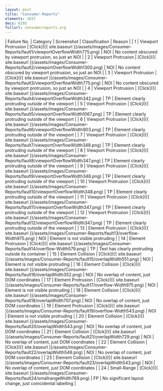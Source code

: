 ```yaml
---
layout: post
title: "Consumer-Reports"
elements: 1037
decs: 6295
fullurl: consumerreports.org
---
```

| Failure No. | Category | Screenshot | Classification | Reason | 
| 1 | Viewport Protrusion | [Click]({{ site.baseurl }}/assets/images/Consumer-Reports/fault1/viewportOverflowWidth775.png) | NOI | No content obscured by viewport protrusion, so just an NOI |
| 2 | Viewport Protrusion | [Click]({{ site.baseurl }}/assets/images/Consumer-Reports/fault2/viewportOverflowWidth1300.png) | NOI | No content obscured by viewport protrusion, so just an NOI |
| 3 | Viewport Protrusion | [Click]({{ site.baseurl }}/assets/images/Consumer-Reports/fault3/viewportOverflowWidth775.png) | NOI | No content obscured by viewport protrusion, so just an NOI |
| 4 | Viewport Protrusion | [Click]({{ site.baseurl }}/assets/images/Consumer-Reports/fault4/viewportOverflowWidth342.png) | TP | Element clearly protruding outside of the viewport |
| 5 | Viewport Protrusion | [Click]({{ site.baseurl }}/assets/images/Consumer-Reports/fault5/viewportOverflowWidth1067.png) | TP | Element clearly protruding outside of the viewport |
| 6 | Viewport Protrusion | [Click]({{ site.baseurl }}/assets/images/Consumer-Reports/fault6/viewportOverflowWidth903.png) | TP | Element clearly protruding outside of the viewport |
| 7 | Viewport Protrusion | [Click]({{ site.baseurl }}/assets/images/Consumer-Reports/fault7/viewportOverflowWidth348.png) | TP | Element clearly protruding outside of the viewport |
| 8 | Viewport Protrusion | [Click]({{ site.baseurl }}/assets/images/Consumer-Reports/fault8/viewportOverflowWidth347.png) | TP | Element clearly protruding outside of the viewport |
| 9 | Viewport Protrusion | [Click]({{ site.baseurl }}/assets/images/Consumer-Reports/fault9/viewportOverflowWidth348.png) | TP | Element clearly protruding outside of the viewport |
| 10 | Viewport Protrusion | [Click]({{ site.baseurl }}/assets/images/Consumer-Reports/fault10/viewportOverflowWidth348.png) | TP | Element clearly protruding outside of the viewport |
| 11 | Viewport Protrusion | [Click]({{ site.baseurl }}/assets/images/Consumer-Reports/fault11/viewportOverflowWidth347.png) | TP | Element clearly protruding outside of the viewport |
| 12 | Viewport Protrusion | [Click]({{ site.baseurl }}/assets/images/Consumer-Reports/fault12/viewportOverflowWidth347.png) | TP | Element clearly protruding outside of the viewport |
| 13 | Element Protrusion | [Click]({{ site.baseurl }}/assets/images/Consumer-Reports/fault13/overflow-Width975.png) | NOI | Element is not visible protruding |
| 14 | Element Protrusion | [Click]({{ site.baseurl }}/assets/images/Consumer-Reports/fault14/overflow-Width579.png) | TP | Text has clearly protruding outside its container |
| 15 | Element Collision | [Click]({{ site.baseurl }}/assets/images/Consumer-Reports/fault15/overlapWidth551.png) | NOI | Element is not visible protruding |
| 16 | Element Collision | [Click]({{ site.baseurl }}/assets/images/Consumer-Reports/fault16/overlapWidth352.png) | NOI | No overlap of content, just DOM coordinates |
| 17 | Element Protrusion | [Click]({{ site.baseurl }}/assets/images/Consumer-Reports/fault17/overflow-Width975.png) | NOI | Element is not visible protruding |
| 18 | Element Collision | [Click]({{ site.baseurl }}/assets/images/Consumer-Reports/fault18/overlapWidth707.png) | NOI | No overlap of content, just DOM coordinates |
| 19 | Element Protrusion | [Click]({{ site.baseurl }}/assets/images/Consumer-Reports/fault19/overflow-Width543.png) | NOI | Element is not visible protruding |
| 20 | Element Collision | [Click]({{ site.baseurl }}/assets/images/Consumer-Reports/fault20/overlapWidth543.png) | NOI | No overlap of content, just DOM coordinates |
| 21 | Element Collision | [Click]({{ site.baseurl }}/assets/images/Consumer-Reports/fault21/overlapWidth729.png) | NOI | No overlap of content, just DOM coordinates |
| 22 | Element Collision | [Click]({{ site.baseurl }}/assets/images/Consumer-Reports/fault22/overlapWidth548.png) | NOI | No overlap of content, just DOM coordinates |
| 23 | Element Collision | [Click]({{ site.baseurl }}/assets/images/Consumer-Reports/fault23/overlapWidth543.png) | NOI | No overlap of content, just DOM coordinates |
| 24 | Small-Range | [Click]({{ site.baseurl }}/assets/images/Consumer-Reports/fault24/smallrangeWidth769.png) | FP | No significant layout change, just coincidental labelling |
